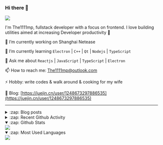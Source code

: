 ### Hi there 👋

![](https://komarev.com/ghpvc/?username=1111mp&color=green)

I'm The1111mp, fullstack developer with a focus on frontend. I love building utilities aimed at increasing Developer productivity 🙌

🔭 I’m currently working on Shanghai Netease

🌱 I’m currently learning `Electron` | `C++` | `Qt` | `Nodejs` | `TypeScript`

💬 Ask me about `Reactjs` | `JavaScript` | `TypeScript` | `Electron`

📫 How to reach me: <a href="mailto:The1111mp@outlook.com">The1111mp@outlook.com</a>

⚡ Hobby: write codes & walk around & cooking for my wife

📖 Blog: [https://juejin.cn/user/1248673297886535](https://juejin.cn/user/1248673297886535)

***

<details>
  <summary>:zap: Blog posts</summary>

  - [使用 nvm-desktop 轻松安装和管理多个 node 版本](https://juejin.cn/post/7267791228872179727)
  - [Electron 中集成 SQLite3 数据库的最佳实践](https://juejin.cn/post/7202807471881306172)
  - [从0开发IM，单聊群聊在线离线消息以及消息的已读未读功能](https://juejin.cn/post/7202583557751865401)
  - [Electron（网页）中实现接近微信消息发送体验的消息输入框及界面](https://juejin.cn/post/7252505446396575781)
  - [Qt中基于QWebEngineView和QWebChannel实现与web的交互](https://juejin.cn/post/7238423148555501629)
</details>

<details>
  <summary>:zap: Recent Github Activity</summary>

  <!--START_SECTION:activity-->
1. 🗣 Commented on [#68](https://github.com/1111mp/nvm-desktop/issues/68#issuecomment-1980400296) in [1111mp/nvm-desktop](https://github.com/1111mp/nvm-desktop)
2. 🗣 Commented on [#68](https://github.com/1111mp/nvm-desktop/issues/68#issuecomment-1980252816) in [1111mp/nvm-desktop](https://github.com/1111mp/nvm-desktop)
3. 🗣 Commented on [#68](https://github.com/1111mp/nvm-desktop/issues/68#issuecomment-1980196434) in [1111mp/nvm-desktop](https://github.com/1111mp/nvm-desktop)
4. 🗣 Commented on [#67](https://github.com/1111mp/nvm-desktop/issues/67#issuecomment-1979877978) in [1111mp/nvm-desktop](https://github.com/1111mp/nvm-desktop)
5. 🗣 Commented on [#3568](https://github.com/electron-react-boilerplate/electron-react-boilerplate/issues/3568#issuecomment-1978225949) in [electron-react-boilerplate/electron-react-boilerplate](https://github.com/electron-react-boilerplate/electron-react-boilerplate)
6. 🗣 Commented on [#62](https://github.com/1111mp/nvm-desktop/issues/62#issuecomment-1975143534) in [1111mp/nvm-desktop](https://github.com/1111mp/nvm-desktop)
7. 🔒 Closed issue [#62](https://github.com/1111mp/nvm-desktop/issues/62) in [1111mp/nvm-desktop](https://github.com/1111mp/nvm-desktop)
8. 🚀 Published release [v3.2.0](https://github.com/1111mp/nvm-desktop/releases/tag/v3.2.0) in [1111mp/nvm-desktop](https://github.com/1111mp/nvm-desktop)
9. 🚀 Published release [v3.2.0](https://github.com/1111mp/nvmd-command/releases/tag/v3.2.0) in [1111mp/nvmd-command](https://github.com/1111mp/nvmd-command)
10. 🎉 Merged PR [#7](https://github.com/1111mp/nvmd-command/pull/7) in [1111mp/nvmd-command](https://github.com/1111mp/nvmd-command)
  <!--END_SECTION:activity-->
</details>

<details open>
  <summary>:zap: Github Stats</summary>

  <img align="center" src="https://github-readme-stats-sigma-five.vercel.app/api?username=1111mp&show_icons=true&hide_border=true&theme=gruvbox" />
</details>

<details open>
  <summary>:zap: Most Used Languages</summary>

  <img align="center" src="https://github-readme-stats-sigma-five.vercel.app/api/top-langs/?username=1111mp&layout=compact&show_icons=true&hide_border=true&theme=gruvbox" />
</details>


<!--
**1111mp/1111mp** is a ✨ _special_ ✨ repository because its `README.md` (this file) appears on your GitHub profile.

Here are some ideas to get you started:

- 🔭 I’m currently working on ...
- 🌱 I’m currently learning ...
- 👯 I’m looking to collaborate on ...
- 🤔 I’m looking for help with ...
- 💬 Ask me about ...
- 📫 How to reach me: ...
- 😄 Pronouns: ...
- ⚡ Fun fact: ...
-->
